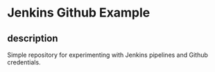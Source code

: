 # Jenkins Github Example

## description
Simple repository for experimenting with Jenkins pipelines and Github credentials.